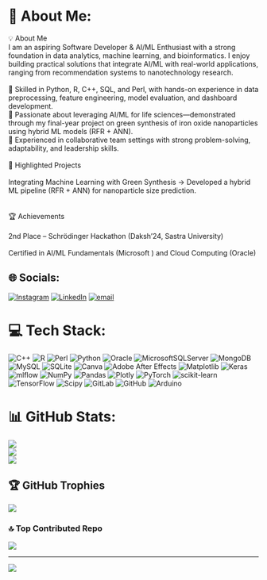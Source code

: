 # 💫 About Me:
💡 About Me<br>I am an aspiring Software Developer & AI/ML Enthusiast with a strong foundation in data analytics, machine learning, and bioinformatics. I enjoy building practical solutions that integrate AI/ML with real-world applications, ranging from recommendation systems to nanotechnology research.<br><br>🔹 Skilled in Python, R, C++, SQL, and Perl, with hands-on experience in data preprocessing, feature engineering, model evaluation, and dashboard development.<br>🔹 Passionate about leveraging AI/ML for life sciences—demonstrated through my final-year project on green synthesis of iron oxide nanoparticles using hybrid ML models (RFR + ANN).<br>🔹 Experienced in collaborative team settings with strong problem-solving, adaptability, and leadership skills.<br><br>🚀 Highlighted Projects<br><br>Integrating Machine Learning with Green Synthesis → Developed a hybrid ML pipeline (RFR + ANN) for nanoparticle size prediction.<br><br><br>🏆 Achievements<br><br>2nd Place – Schrödinger Hackathon (Daksh’24, Sastra University)<br><br>Certified in AI/ML Fundamentals (Microsoft ) and Cloud Computing (Oracle)<br>


## 🌐 Socials:
[![Instagram](https://img.shields.io/badge/Instagram-%23E4405F.svg?logo=Instagram&logoColor=white)](https://instagram.com/_itx._hqxz) [![LinkedIn](https://img.shields.io/badge/LinkedIn-%230077B5.svg?logo=linkedin&logoColor=white)](https://linkedin.com/in/habdulhaleeq) [![email](https://img.shields.io/badge/Email-D14836?logo=gmail&logoColor=white)](mailto:haleeq75@gmail.com) 

# 💻 Tech Stack:
![C++](https://img.shields.io/badge/c++-%2300599C.svg?style=for-the-badge&logo=c%2B%2B&logoColor=white) ![R](https://img.shields.io/badge/r-%23276DC3.svg?style=for-the-badge&logo=r&logoColor=white) ![Perl](https://img.shields.io/badge/perl-%2339457E.svg?style=for-the-badge&logo=perl&logoColor=white) ![Python](https://img.shields.io/badge/python-3670A0?style=for-the-badge&logo=python&logoColor=ffdd54) ![Oracle](https://img.shields.io/badge/Oracle-F80000?style=for-the-badge&logo=oracle&logoColor=white) ![MicrosoftSQLServer](https://img.shields.io/badge/Microsoft%20SQL%20Server-CC2927?style=for-the-badge&logo=microsoft%20sql%20server&logoColor=white) ![MongoDB](https://img.shields.io/badge/MongoDB-%234ea94b.svg?style=for-the-badge&logo=mongodb&logoColor=white) ![MySQL](https://img.shields.io/badge/mysql-4479A1.svg?style=for-the-badge&logo=mysql&logoColor=white) ![SQLite](https://img.shields.io/badge/sqlite-%2307405e.svg?style=for-the-badge&logo=sqlite&logoColor=white) ![Canva](https://img.shields.io/badge/Canva-%2300C4CC.svg?style=for-the-badge&logo=Canva&logoColor=white) ![Adobe After Effects](https://img.shields.io/badge/Adobe%20After%20Effects-9999FF.svg?style=for-the-badge&logo=Adobe%20After%20Effects&logoColor=white) ![Matplotlib](https://img.shields.io/badge/Matplotlib-%23ffffff.svg?style=for-the-badge&logo=Matplotlib&logoColor=black) ![Keras](https://img.shields.io/badge/Keras-%23D00000.svg?style=for-the-badge&logo=Keras&logoColor=white) ![mlflow](https://img.shields.io/badge/mlflow-%23d9ead3.svg?style=for-the-badge&logo=numpy&logoColor=blue) ![NumPy](https://img.shields.io/badge/numpy-%23013243.svg?style=for-the-badge&logo=numpy&logoColor=white) ![Pandas](https://img.shields.io/badge/pandas-%23150458.svg?style=for-the-badge&logo=pandas&logoColor=white) ![Plotly](https://img.shields.io/badge/Plotly-%233F4F75.svg?style=for-the-badge&logo=plotly&logoColor=white) ![PyTorch](https://img.shields.io/badge/PyTorch-%23EE4C2C.svg?style=for-the-badge&logo=PyTorch&logoColor=white) ![scikit-learn](https://img.shields.io/badge/scikit--learn-%23F7931E.svg?style=for-the-badge&logo=scikit-learn&logoColor=white) ![TensorFlow](https://img.shields.io/badge/TensorFlow-%23FF6F00.svg?style=for-the-badge&logo=TensorFlow&logoColor=white) ![Scipy](https://img.shields.io/badge/SciPy-%230C55A5.svg?style=for-the-badge&logo=scipy&logoColor=%white) ![GitLab](https://img.shields.io/badge/gitlab-%23181717.svg?style=for-the-badge&logo=gitlab&logoColor=white) ![GitHub](https://img.shields.io/badge/github-%23121011.svg?style=for-the-badge&logo=github&logoColor=white) ![Arduino](https://img.shields.io/badge/-Arduino-00979D?style=for-the-badge&logo=Arduino&logoColor=white)
# 📊 GitHub Stats:
![](https://github-readme-stats.vercel.app/api?username=Haleeq75&theme=onedark&hide_border=false&include_all_commits=false&count_private=false)<br/>
![](https://nirzak-streak-stats.vercel.app/?user=Haleeq75&theme=onedark&hide_border=false)<br/>
![](https://github-readme-stats.vercel.app/api/top-langs/?username=Haleeq75&theme=onedark&hide_border=false&include_all_commits=false&count_private=false&layout=compact)

## 🏆 GitHub Trophies
![](https://github-profile-trophy.vercel.app/?username=Haleeq75&theme=nightowl&no-frame=false&no-bg=true&margin-w=4)

### 🔝 Top Contributed Repo
![](https://github-contributor-stats.vercel.app/api?username=Haleeq75&limit=5&theme=gruvbox&combine_all_yearly_contributions=true)

---
[![](https://visitcount.itsvg.in/api?id=Haleeq75&icon=0&color=0)](https://visitcount.itsvg.in)

<!-- Proudly created with GPRM ( https://gprm.itsvg.in ) -->
